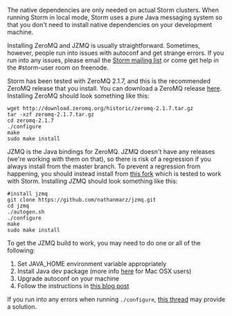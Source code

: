 The native dependencies are only needed on actual Storm clusters. When running Storm in local mode, Storm uses a pure Java messaging system so that you don't need to install native dependencies on your development machine.

Installing ZeroMQ and JZMQ is usually straightforward. Sometimes, however, people run into issues with autoconf and get strange errors. If you run into any issues, please email the [Storm mailing list](http://groups.google.com/group/storm-user) or come get help in the #storm-user room on freenode. 

Storm has been tested with ZeroMQ 2.1.7, and this is the recommended ZeroMQ release that you install. You can download a ZeroMQ release [here](http://download.zeromq.org/). Installing ZeroMQ should look something like this:

```
wget http://download.zeromq.org/historic/zeromq-2.1.7.tar.gz
tar -xzf zeromq-2.1.7.tar.gz
cd zeromq-2.1.7
./configure
make
sudo make install
```

JZMQ is the Java bindings for ZeroMQ. JZMQ doesn't have any releases (we're working with them on that), so there is risk of a regression if you always install from the master branch. To prevent a regression from happening, you should instead install from [this fork](http://github.com/nathanmarz/jzmq) which is tested to work with Storm. Installing JZMQ should look something like this:

```
#install jzmq
git clone https://github.com/nathanmarz/jzmq.git
cd jzmq
./autogen.sh
./configure
make
sudo make install
```

To get the JZMQ build to work, you may need to do one or all of the following:

1. Set JAVA_HOME environment variable appropriately
2. Install Java dev package (more info [here](http://goo.gl/D8lI) for Mac OSX users)
3. Upgrade autoconf on your machine
4. Follow the instructions in [this blog post](http://blog.pmorelli.com/getting-zeromq-and-jzmq-running-on-mac-os-x)

If you run into any errors when running `./configure`, [this thread](http://stackoverflow.com/questions/3522248/how-do-i-compile-jzmq-for-zeromq-on-osx) may provide a solution.